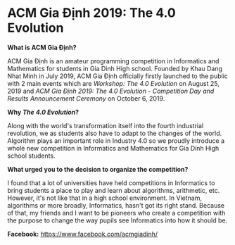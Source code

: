 # ACM Gia Định 2019: The 4.0 Evolution

**What is ACM Gia Định?**

ACM Gia Định is an amateur programming competition in Informatics and Mathematics for students in Gia Dinh High school. Founded by Khau Dang Nhat Minh in July 2019, ACM Gia Định officially firstly launched to the public with 2 main events which are *Workshop: The 4.0 Evolution* on August 25, 2019 and *ACM Gia Định 2019: The 4.0 Evolution - Competition Day and Results Announcement Ceremony* on October 6, 2019.

**Why *The 4.0 Evolution*?**

Along with the world's transformation itself into the fourth industrial revolution, we as students also have to adapt to the changes of the world. Algorithm plays an important role in Industry 4.0 so we proudly introduce a whole new competition in Informatics and Mathematics for Gia Dinh High school students.

**What urged you to the decision to organize the competition?**

I found that a lot of universities have held competitions in Informatics to bring students a place to play and learn about algorithms, arithmetic, etc. However, it's not like that in a high school environment. In Vietnam, algorithms or more broadly, Informatics, hasn't got its right stand. Because of that, my friends and I want to be pioneers who create a competition with the purpose to change the way pupils see Informatics into how it should be.

**Facebook:** https://www.facebook.com/acmgiadinh/
